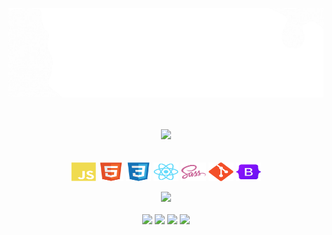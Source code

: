 <p align="center">
  <img src="./helloo.gif" />
</p>
<div align="center">
  <br>
  <br> <img src="https://streak-stats.demolab.com/?user=guiwebber"/>
  <br>
</div>
<div align="center">
  <br>
 
</div>
<div align="center" style="display: inline_block"><br>
  <img align="center" alt="Js" height="30" width="40" src="https://raw.githubusercontent.com/devicons/devicon/master/icons/javascript/javascript-plain.svg">
  <img align="center" alt="HTML" height="30" width="40" src="https://raw.githubusercontent.com/devicons/devicon/master/icons/html5/html5-original.svg">
  <img align="center" alt="CSS" height="30" width="40" src="https://raw.githubusercontent.com/devicons/devicon/master/icons/css3/css3-original.svg">
  <img align="center" alt="CSS" height="30" width="40" src="https://raw.githubusercontent.com/devicons/devicon/master/icons/react/react-original.svg">
  <img align="center" alt="CSS" height="30" width="40" src="https://raw.githubusercontent.com/devicons/devicon/master/icons/sass/sass-original.svg">
  <img align="center" alt="CSS" height="30" width="40" src="https://raw.githubusercontent.com/devicons/devicon/master/icons/git/git-original.svg">
    <img align="center" alt="CSS" height="30" width="40" src="https://raw.githubusercontent.com/devicons/devicon/master/icons/bootstrap/bootstrap-original.svg">
  </div>

 <div align="center">
 <br>
 <img src="https://spotify-github-profile.vercel.app/api/view?uid=umvo0bgbqlp5dwdm7p076mgw3&cover_image=true&theme=novatorem&show_offline=true&background_color=ccadad&interchange=false&bar_color=00f531&bar_color_cover=false)](https://github.com/kittinan/spotify-github-profile)">
 </div>
 
<div align="center"> 
  <br>
  <a href="https://instagram.com/gui.webber" target="_blank"><img src="https://img.shields.io/badge/-Instagram-%23E4405F?style=for-the-badge&logo=instagram&logoColor=white" target="_blank"></a>
 <a href="#" target="_blank"><img src="https://img.shields.io/badge/Discord-7289DA?style=for-the-badge&logo=discord&logoColor=white" target="_blank"></a> 
  <a href = "mailto:guiz1n.webber@gmail.com"><img src="https://img.shields.io/badge/-Gmail-%23333?style=for-the-badge&logo=gmail&logoColor=white" target="_blank"></a>
  <a href="https://www.linkedin.com/in/guilherme-webber-00052318a/" target="_blank"><img src="https://img.shields.io/badge/-LinkedIn-%230077B5?style=for-the-badge&logo=linkedin&logoColor=white" target="_blank"></a> 

</div>

